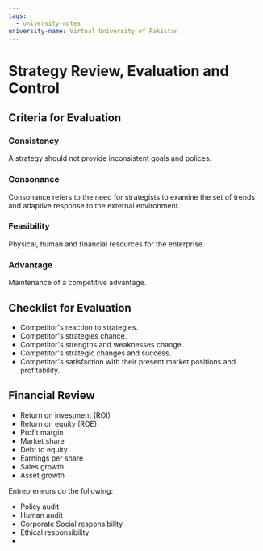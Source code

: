 ```yaml
---
tags:
  - university-notes
university-name: Virtual University of Pakistan
---
```


# Strategy Review, Evaluation and Control
## Criteria for Evaluation
### Consistency
A strategy should not provide inconsistent goals and polices.

### Consonance
Consonance refers to the need for strategists to examine the set of trends and adaptive response to the external environment.

### Feasibility
Physical, human and financial resources for the enterprise.

### Advantage
Maintenance of a competitive advantage.

## Checklist for Evaluation
- Competitor's reaction to strategies.
- Competitor's strategies chance.
- Competitor's strengths and weaknesses change.
- Competitor's strategic changes and success.
- Competitor's satisfaction with their present market positions and profitability.

## Financial Review
- Return on investment (ROI)
- Return on equity (ROE)
- Profit margin
- Market share
- Debt to equity
- Earnings per share
- Sales growth
- Asset growth

Entrepreneurs do the following:
- Policy audit
- Human audit
- Corporate Social responsibility
- Ethical responsibility
- 